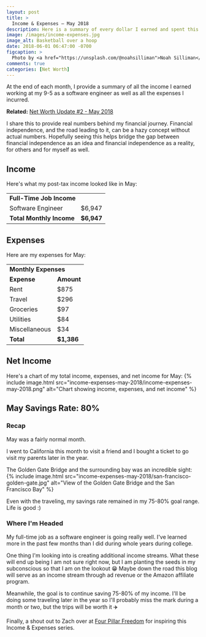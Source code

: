 ```yaml
---
layout: post
title: >
  Income & Expenses – May 2018
description: Here is a summary of every dollar I earned and spent this month.
image: /images/income-expenses.jpg
image_alt: Basketball over a hoop
date: 2018-06-01 06:47:00 -0700
figcaption: >
  Photo by <a href="https://unsplash.com/@noahsilliman">Noah Silliman</a>
comments: true
categories: [Net Worth]
---
```

At the end of each month, I provide a summary of all the income I earned working at my 9-5 as a software engineer as well as all the expenses I incurred.

**Related:** [Net Worth Update #2 - May 2018](/net-worth-may-2018)

I share this to provide real numbers behind my financial journey. Financial independence, and the road leading to it, can be a hazy concept without actual numbers. Hopefully seeing this helps bridge the gap between financial independence as an idea and financial independence as a reality, for others and for myself as well.

## Income
Here's what my post-tax income looked like in May:

<table>
  <tbody>
    <tr>
      <td colspan="2"><strong>Full-Time Job Income</strong></td>
    </tr>
    <tr>
      <td>Software Engineer</td>
      <td>$6,947</td>
    </tr>
    <tr>
      <td><strong>Total Monthly Income</strong></td>
      <td><strong>$6,947</strong></td>
    </tr>
  </tbody>
</table>

## Expenses
Here are my expenses for May:

<table>
  <tbody>
    <tr>
      <td colspan="2"><strong>Monthly Expenses</strong></td>
    </tr>
    <tr>
      <td><strong>Expense</strong></td>
      <td><strong>Amount</strong></td>
    </tr>
    <tr>
      <td>Rent</td>
      <td>$875</td>
    </tr>
    <tr>
      <td>Travel</td>
      <td>$296</td>
    </tr>
    <tr>
      <td>Groceries</td>
      <td>$97</td>
    </tr>
    <tr>
      <td>Utilities</td>
      <td>$84</td>
    </tr>
    <tr>
      <td>Miscellaneous</td>
      <td>$34</td>
    </tr>
    <tr>
      <td><strong>Total</strong></td>
      <td><strong>$1,386</strong></td>
    </tr>
  </tbody>
</table>

## Net Income
Here's a chart of my total income, expenses, and net income for May:
{% include image.html src="income-expenses-may-2018/income-expenses-may-2018.png" alt="Chart showing income, expenses, and net income" %}

## May Savings Rate: 80%

### Recap
May was a fairly normal month.

I went to California this month to visit a friend and I bought a ticket to go visit my parents later in the year.

The Golden Gate Bridge and the surrounding bay was an incredible sight:
{% include image.html src="income-expenses-may-2018/san-francisco-golden-gate.jpg" alt="View of the Golden Gate Bridge and the San Francisco Bay" %}

Even with the traveling, my savings rate remained in my 75-80% goal range. Life is good :)

### Where I'm Headed
My full-time job as a software engineer is going really well. I've learned more in the past few months than I did during whole years during college.

One thing I'm looking into is creating additional income streams. What these will end up being I am not sure right now, but I am planting the seeds in my subconscious so that I am on the lookout 😁 Maybe down the road this blog will serve as an income stream through ad revenue or the Amazon affiliate program.

Meanwhile, the goal is to continue saving 75-80% of my income. I'll be doing some traveling later in the year so I'll probably miss the mark during a month or two, but the trips will be worth it ✈️

Finally, a shout out to Zach over at [Four Pillar Freedom](www.fourpillarfreedom.com) for inspiring this Income & Expenses series.
